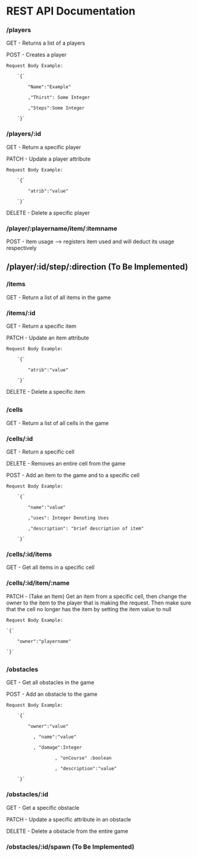 # REST API Documentation

### /players

GET - Returns a list of a players

POST - Creates a player 

	Request Body Example:

		`{`

			"Name":"Example"

			,"Thirst": Some Integer

			,"Steps":Some Integer

		`}`

### /players/:id

GET - Return a specific player

PATCH - Update a player attribute 

	Request Body Example:

		`{`

			"atrib":"value"

		`}`

DELETE - Delete a specific player

### /player/:playername/item/:itemname

POST - Item usage --> registers item used and will deduct its usage respectively 

## /player/:id/step/:direction (To Be Implemented)

### /items

GET - Return a list of all items in the game

### /items/:id

GET - Return a specific item

PATCH  - Update an item attribute

	Request Body Example:

		`{`

			"atrib":"value"

		`}`

DELETE - Delete a specific item 

## 

### /cells

GET - Return a list of all cells in the game

### /cells/:id

GET - Return a specific cell

DELETE - Removes an entire cell from the game

POST - Add an item to the game and to a specific cell

	Request Body Example:

		`{`

			"name":"value"

			,"uses": Integer Denoting Uses

			,"description": "brief description of item"

		`}`
		
### /cells/:id/items

GET - Get all items in a specific cell

### /cells/:id/item/:name

PATCH  - (Take an Item) Get an item from a specific cell, then change the owner to the item to the player
         that is making the request. Then make sure that the cell no longer has the item
         by setting the item value to null
	 
	Request Body Example:

	`{`

		"owner":"playername"

	`}`

## 

### /obstacles

GET - Get all obstacles in the game

POST - Add an obstacle to the game

	Request Body Example:

		`{`

			"owner":"value"

		      , "name":"value"

		      , "damage":Integer

                      , "onCourse" :boolean

                      , "description":"value"

		`}`

### /obstacles/:id

GET - Get a specific obstacle

PATCH - Update a specific attribute in an obstacle

DELETE - Delete a obstacle from the entire game

### /obstacles/:id/spawn (To Be Implemented)





